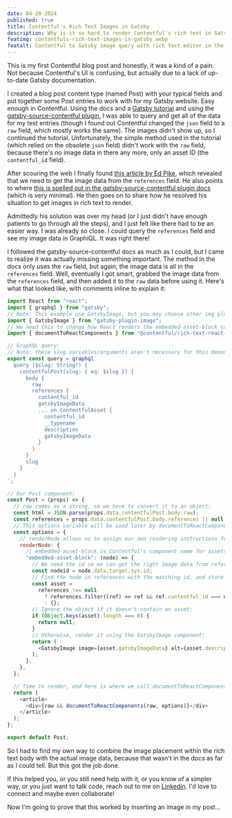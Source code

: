 ```yaml
---
date: 04-20-2024
published: true
title: Contentful's Rich Text Images in Gatsby
description: Why is it so hard to render Contentful's rich text in Gatsby, specifically images? How I resolved this despite the lack of documentation in 2024.
featimg: contentfuls-rich-text-images-in-gatsby.webp
featalt: Contentful to Gatsby image query with rich text editor in the background.
---
```


This is my first Contentful blog post and honestly, it was a kind of a pain. Not because Contentful's UI is confusing, but actually due to a lack of up-to-date Gatsby documentation.

I created a blog post content type (named Post) with your typical fields and put together some Post entries to work with for my Gatsby website. Easy enough in Contentful. Using the docs and a [Gatsby tutorial](https://youtu.be/kzWIUX3CpuI) and using the [gatsby-source-contentful plugin](https://www.gatsbyjs.com/plugins/gatsby-source-contentful/), I was able to query and get all of the data for my test entries (though I found out Contentful changed the `json` field to a `raw` field, which mostly works the same). The images didn't show up, so I continued the tutorial. Unfortunately, the simple method used in the tutorial (which relied on the obsolete `json` field) didn't work with the `raw` field, because there's no image data in there any more, only an asset ID (the `contentful_id` field).

After scouring the web I finally found [this article by Ed Pike](https://edpike365.medium.com/gatsby-contentful-rich-text-migrate-to-gatsby-source-contentful-version-4-in-early-2021-321904587470), which revealed that we need to get the image data from the `references` field. He also points to where [this is spelled out in the gatsby-source-contentful plugin docs](https://www.npmjs.com/package/gatsby-source-contentful#embedding-an-image-in-a-rich-text-field) (which is very minimal). He then goes on to share how he resolved his situation to get images in rich text to render.

Admittedly his solution was over my head (or I just didn't have enough patients to go through all the steps), and I just felt like there had to be an easier way. I was already so close. I could query the `references` field and see my image data in GraphiQL. It was right there!

I followed the gatsby-source-contentful docs as much as I could, but I came to realize it was actually missing something important. The method in the docs only uses the `raw` field, but again, the image data is all in the `references` field. Well, eventually I got smart, grabbed the image data from the `references` field, and then added it to the `raw` data before using it. Here's what that looked like, with comments inline to explain it:

```javascript
import React from "react";
import { graphql } from "gatsby";
// Note: This example use GatsbyImage, but you may choose other img plugins/components.
import { GatsbyImage } from "gatsby-plugin-image";
// We need this to change how React renders the embedded-asset-block component:
import { documentToReactComponents } from "@contentful/rich-text-react-renderer";

// GraphQL query:
// Note: these slug variables/arguments aren't necessary for this demonstration. They just show how I queried the data for one specific post, based on the slug.
export const query = graphql`
  query ($slug: String!) {
    contentfulPost(slug: { eq: $slug }) {
      body {
        raw
        references {
          contentful_id
          gatsbyImageData
          ... on ContentfulAsset {
            contentful_id
            __typename
            description
            gatsbyImageData
          }
        }
      }
      slug
    }
  }
`;

// Our Post component:
const Post = (props) => {
  // raw comes as a string, so we have to convert it to an object:
  const html = JSON.parse(props.data.contentfulPost.body.raw);
  const references = props.data.contentfulPost.body.references || null; // null if there are no references.
  // This options variable will be used later by documentToReactComponents.
  const options = {
    // renderNode allows us to assign our own rendering instructions for a specified component, overriding whatever instructions React had before.
    renderNode: {
      // embedded-asset-block is Contentful's component name for assets in rich text. We're going to tell React what to do whenever it finds one:
      "embedded-asset-block": (node) => {
        // We need the id so we can get the right image data from references:
        const nodeid = node.data.target.sys.id;
        // Find the node in references with the matching id, and store it in a variable:
        const asset =
          references !== null
            ? references.filter((ref) => ref && ref.contentful_id === nodeid)[0]
            : {};
        // Ignore the object if it doesn't contain an asset:
        if (Object.keys(asset).length === 0) {
          return null;
        }
        // Otherwise, render it using the GatsbyImage component:
        return (
          <GatsbyImage image={asset.gatsbyImageData} alt={asset.description} />
        );
      },
    },
  };

  // Time to render, and here is where we call documentToReactComponents, giving it the instructions we stored in the options variable.
  return (
    <article>
      <div>{raw && documentToReactComponents(raw, options)}</div>
    </article>
  );
};

export default Post;
```

So I had to find my own way to combine the image placement within the rich text body with the actual image data, because that wasn't in the docs as far as I could tell. But this got the job done.

If this helped you, or you still need help with it, or you know of a simpler way, or you just want to talk code, reach out to me on [Linkedin](https://www.linkedin.com/in/joerhoney/). I'd love to connect and maybe even collaborate!

Now I'm going to prove that this worked by inserting an image in my post...
